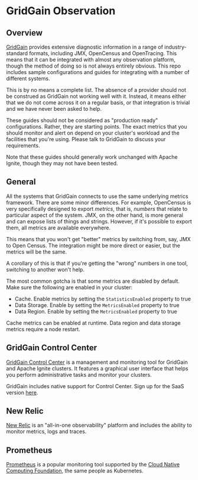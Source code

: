 # GridGain Observation

## Overview

[GridGain](https://www.gridgain./com) provides extensive diagnostic
information in a range of industry-standard formats, including JMX,
OpenCensus and OpenTracing. This means that it can be integrated with
almost any observation platform, though the method of doing so is not
always entirely obvious. This repo includes sample configurations and
guides for integrating with a number of different systems.

This is by no means a complete list. The absence of a provider should
not be construed as GridGain not working well with it. Instead, it means
either that we do not come across it on a regular basis, or that
integration is trivial and we have never been asked to help.

These guides should not be considered as "production ready"
configurations. Rather, they are starting points. The exact metrics that
you should monitor and alert on depend on your cluster's workload and
the facilities that you're using. Please talk to GridGain to discuss
your requirements.

Note that these guides should generally work unchanged with Apache
Ignite, though they may not have been tested.

## General

All the systems that GridGain connects to use the same underlying
metrics framework. There are some minor differences. For example,
OpenCensus is very specifically designed to export _metrics_, that is,
_numbers_ that relate to particular aspect of the system. JMX, on the
other hand, is more general and can expose lists of things and strings.
However, if it's possible to export them, all metrics are available
everywhere.

This means that you won't get "better" metrics by switching from, say,
JMX to Open Census. The integration might be more direct or easier, but
the metrics will be the same.

A corollary of this is that if you're getting the "wrong" numbers in one
tool, switching to another won't help.

The most common gotcha is that some metrics are disabled by default.
Make sure the following are enabled in your cluster:

* Cache. Enable metrics by setting the `StatisticsEnabled` property to true
* Data Storage. Enable by setting the `MetricsEnabled` property to true
* Data Region. Enable by setting the `MetricsEnabled` property to true

Cache metrics can be enabled at runtime. Data region and data storage
metrics require a node restart.

## GridGain Control Center

[GridGain Control
Center](https://www.gridgain.com/docs/control-center/latest/overview) is
a management and monitoring tool for GridGain and Apache Ignite
clusters. It features a graphical user interface that helps you perform
administrative tasks and monitor your clusters.

GridGain includes native support for Control Center. Sign up for the
SaaS version [here](https://portal.gridgain.com).

## New Relic

[New Relic](newrelic) is an "all-in-one observability" platform and
includes the ability to monitor metrics, logs and traces.

## Prometheus

[Prometheus](prometheus) is a popular monitoring tool supported by the
[Cloud Native Computing Foundation](https://www.cncf.io/), the same
people as Kubernetes.
